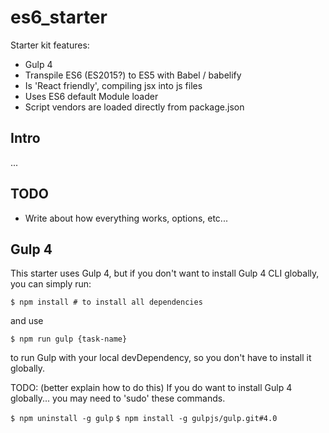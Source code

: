 # es6_starter
Starter kit features:

- Gulp 4
- Transpile ES6 (ES2015?) to ES5 with Babel / babelify
- Is 'React friendly', compiling jsx into js files
- Uses ES6 default Module loader
- Script vendors are loaded directly from package.json

## Intro
...

## TODO
- Write about how everything works, options, etc...

## Gulp 4
This starter uses Gulp 4, but if you don't want to install Gulp 4 CLI globally, you can simply run:

``` $ npm install # to install all dependencies ```

and use

``` $ npm run gulp {task-name} ```

to run Gulp with your local devDependency, so you don't have to install it globally.

TODO: (better explain how to do this) If you do want to install Gulp 4 globally... you may need to 'sudo' these commands.

``` $ npm uninstall -g gulp ```
``` $ npm install -g gulpjs/gulp.git#4.0 ```



